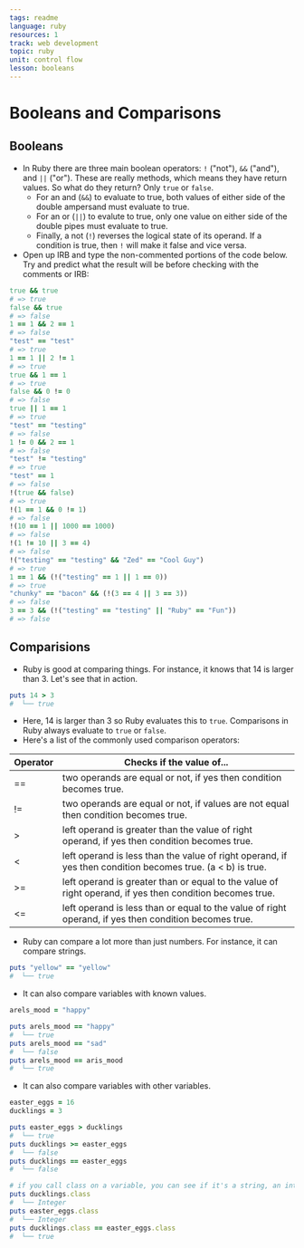 ```yaml
---
tags: readme
language: ruby
resources: 1
track: web development
topic: ruby
unit: control flow
lesson: booleans
---
```


# Booleans and Comparisons

## Booleans

* In Ruby there are three main boolean operators: `!` ("not"), `&&` ("and"), and `||` ("or"). These are really methods, which means they have return values. So what do they return? Only `true` or `false`. 
  * For an and (`&&`) to evaluate to true, both values of either side of the double ampersand must evaluate to true.
  * For an or (`||`) to evalute to true, only one value on either side of the double pipes must evaluate to true.
  * Finally, a not (`!`) reverses the logical state of its operand. If a condition is true, then `!` will make it false and vice versa.
* Open up IRB and type the non-commented portions of the code below. Try and predict what the result will be before checking with the comments or IRB:

```ruby
true && true
# => true
false && true
# => false
1 == 1 && 2 == 1
# => false
"test" == "test"
# => true
1 == 1 || 2 != 1
# => true
true && 1 == 1
# => true
false && 0 != 0
# => false
true || 1 == 1
# => true
"test" == "testing"
# => false
1 != 0 && 2 == 1
# => false
"test" != "testing"
# => true
"test" == 1
# => false
!(true && false)
# => true
!(1 == 1 && 0 != 1)
# => false
!(10 == 1 || 1000 == 1000)
# => false
!(1 != 10 || 3 == 4)
# => false
!("testing" == "testing" && "Zed" == "Cool Guy")
# => true
1 == 1 && (!("testing" == 1 || 1 == 0))
# => true
"chunky" == "bacon" && (!(3 == 4 || 3 == 3))
# => false
3 == 3 && (!("testing" == "testing" || "Ruby" == "Fun"))
# => false
```

## Comparisions

* Ruby is good at comparing things. For instance, it knows that 14 is larger than 3. Let's see that in action.

```rb
puts 14 > 3
#  └── true
```

* Here, 14 is larger than 3 so Ruby evaluates this to `true`. Comparisons in Ruby always evaluate to `true` or `false`.
* Here's a list of the commonly used comparison operators:

Operator               | Checks if the value of...
-----------------------|--------------------------------------------
==                     | two operands are equal or not, if yes then condition becomes true.
!=                     | two operands are equal or not, if values are not equal then condition becomes true.
>                      | left operand is greater than the value of right operand, if yes then condition becomes true.
<                      | left operand is less than the value of right operand, if yes then condition becomes true.  (a < b) is true.
>=                     | left operand is greater than or equal to the value of right operand, if yes then condition becomes true.
<=                     | left operand is less than or equal to the value of right operand, if yes then condition becomes true.

* Ruby can compare a lot more than just numbers. For instance, it can compare strings.

```rb
puts "yellow" == "yellow"
#  └── true
```

* It can also compare variables with known values.

```rb
arels_mood = "happy"

puts arels_mood == "happy"
#  └── true
puts arels_mood == "sad"
#  └── false
puts arels_mood == aris_mood
#  └── true
```

* It can also compare variables with other variables.

```rb
easter_eggs = 16
ducklings = 3

puts easter_eggs > ducklings
#  └── true
puts ducklings >= easter_eggs
#  └── false
puts ducklings == easter_eggs
#  └── false

# if you call class on a variable, you can see if it's a string, an integer, etc.
puts ducklings.class
#  └── Integer
puts easter_eggs.class
#  └── Integer
puts ducklings.class == easter_eggs.class
#  └── true
```
